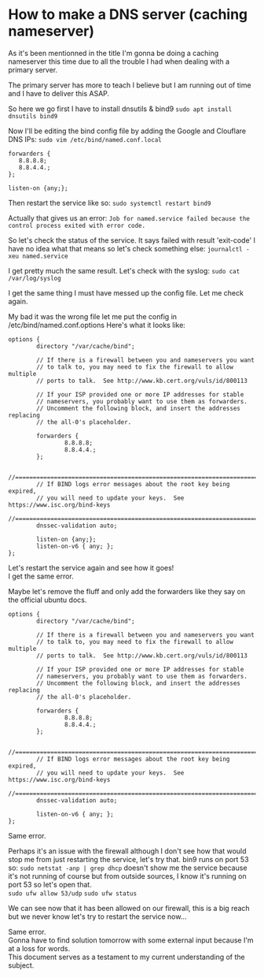 # How to make a DNS server (caching nameserver)

As it's been mentionned in the title I'm gonna be doing a caching nameserver this time due to all the trouble I had when dealing with a primary server.

The primary server has more to teach I believe but I am running out of time and I have to deliver this ASAP.

So here we go first I have to install dnsutils & bind9
`sudo apt install dnsutils bind9`

Now I'll be editing the bind config file by adding the Google and Clouflare DNS IPs:
`sudo vim /etc/bind/named.conf.local`
```
forwarders {
   8.8.8.8;
   8.8.4.4.;
};

listen-on {any;};
```
Then restart the service like so:
`sudo systemctl restart bind9`

Actually that gives us an error:
`Job for named.service failed because the control process exited with error code.`

So let's check the status of the service.
It says failed with result 'exit-code' I have no idea what that means so let's check something else:
`journalctl -xeu named.service`

I get pretty much the same result. Let's check with the syslog:
`sudo cat /var/log/syslog`

I get the same thing I must have messed up the config file. Let me check again.

My bad it was the wrong file let me put the config in /etc/bind/named.conf.options
Here's what it looks like:
```
options {
        directory "/var/cache/bind";

        // If there is a firewall between you and nameservers you want
        // to talk to, you may need to fix the firewall to allow multiple
        // ports to talk.  See http://www.kb.cert.org/vuls/id/800113

        // If your ISP provided one or more IP addresses for stable
        // nameservers, you probably want to use them as forwarders.
        // Uncomment the following block, and insert the addresses replacing
        // the all-0's placeholder.

        forwarders {
                8.8.8.8;
                8.8.4.4.;
        };

        //========================================================================
        // If BIND logs error messages about the root key being expired,
        // you will need to update your keys.  See https://www.isc.org/bind-keys
        //========================================================================
        dnssec-validation auto;

        listen-on {any;};
        listen-on-v6 { any; };
};
```

Let's restart the service again and see how it goes!\
I get the same error.

Maybe let's remove the fluff and only add the forwarders like they say on the official ubuntu docs.

```
options {
        directory "/var/cache/bind";

        // If there is a firewall between you and nameservers you want
        // to talk to, you may need to fix the firewall to allow multiple
        // ports to talk.  See http://www.kb.cert.org/vuls/id/800113

        // If your ISP provided one or more IP addresses for stable
        // nameservers, you probably want to use them as forwarders.
        // Uncomment the following block, and insert the addresses replacing
        // the all-0's placeholder.

        forwarders {
                8.8.8.8;
                8.8.4.4.;
        };

        //========================================================================
        // If BIND logs error messages about the root key being expired,
        // you will need to update your keys.  See https://www.isc.org/bind-keys
        //========================================================================
        dnssec-validation auto;

        listen-on-v6 { any; };
};
```

Same error.

Perhaps it's an issue with the firewall although I don't see how that would stop me from just restarting the service, let's try that.
bin9 runs on port 53 so:
`sudo netstat -anp | grep dhcp`
doesn't show me the service because it's not running of course but from outside sources, I know it's running on port 53 so let's open that.\
`sudo ufw allow 53/udp`
`sudo ufw status`

We can see now that it has been allowed on our firewall, this is a big reach but we never know let's try to restart the service now...

Same error.\
Gonna have to find solution tomorrow with some external input because I'm at a loss for words.\
This document serves as a testament to my current understanding of the subject.